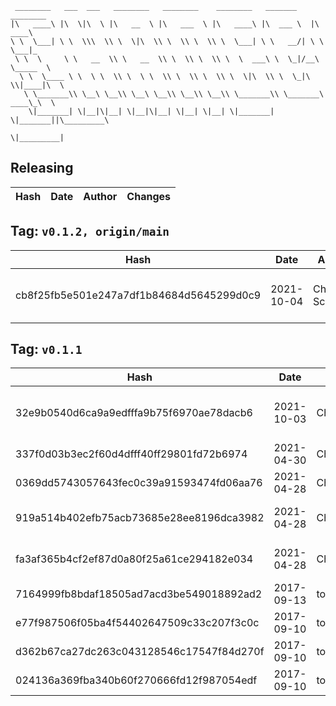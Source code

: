 ```
 ________   ___  ___   ________   ________    ________   _______    ________      
|\   ____\ |\  \|\  \ |\   __  \ |\   ___  \ |\   ____\ |\  ___ \  |\   ____\     
\ \  \___| \ \  \\\  \\ \  \|\  \\ \  \\ \  \\ \  \___| \ \   __/| \ \  \___|_    
 \ \  \     \ \   __  \\ \   __  \\ \  \\ \  \\ \  \  ___\ \  \_|/__\ \_____  \   
  \ \  \____ \ \  \ \  \\ \  \ \  \\ \  \\ \  \\ \  \|\  \\ \  \_|\ \\|____|\  \  
   \ \_______\\ \__\ \__\\ \__\ \__\\ \__\\ \__\\ \_______\\ \_______\ ____\_\  \ 
    \|_______| \|__|\|__| \|__|\|__| \|__| \|__| \|_______| \|_______||\_________\
                                                                      \|_________|
```

## Releasing
| Hash | Date | Author | Changes |
|------|------|--------|---------|


 ## Tag: `v0.1.2, origin/main`
| Hash | Date | Author | Changes |
|------|------|--------|---------|
| cb8f25fb5e501e247a7df1b84684d5645299d0c9 | 2021-10-04 | Chris Schubert | Code cleanup and refactoring |


 ## Tag: `v0.1.1`
| Hash | Date | Author | Changes |
|------|------|--------|---------|
| 32e9b0540d6ca9a9edfffa9b75f6970ae78dacb6 | 2021-10-03 | Chris Schubert | Organizing Appalachia packages for package management |
| 337f0d03b3ec2f60d4dfff40ff29801fd72b6974 | 2021-04-30 | Chris Schubert | Complete redesign of project |
| 0369dd5743057643fec0c39a91593474fd06aa76 | 2021-04-28 | Chris Schubert | Reformatting code and adding meta files |
| 919a514b402efb75acb73685e28ee8196dca3982 | 2021-04-28 | Chris Schubert | Removing extra assets and updating README.md |
| fa3af365b4cf2ef87d0a80f25a61ce294182e034 | 2021-04-28 | Chris Schubert | Initializing organization repository for project. |
| 7164999fb8bdaf18505ad7acd3be549018892ad2 | 2017-09-13 | toinfiniityandbeyond | Create NewtonsoftExtensions |
| e77f987506f05ba4f54402647509c33c207f3c0c | 2017-09-10 | toinfiniityandbeyond | Update README.md |
| d362b67ca27dc263c043128546c17547f84d270f | 2017-09-10 | toinfiniityandbeyond | Create JSONEditor.cs |
| 024136a369fba340b60f270666fd12f987054edf | 2017-09-10 | toinfiniityandbeyond | Initial commit |
